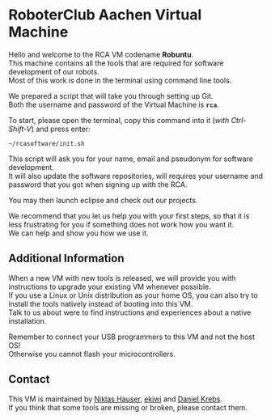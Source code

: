 RoboterClub Aachen Virtual Machine
==================================

Hello and welcome to the RCA VM codename **Robuntu**.  
This machine contains all the tools that are required for software development
of our robots.  
Most of this work is done in the terminal using command line tools.

We prepared a script that will take you through setting up Git.  
Both the username and password of the Virtual Machine is **`rca`**.

To start, please open the terminal, copy this command into it (*with Ctrl-Shift-V*)
and press enter:

    ~/rcasoftware/init.sh

This script will ask you for your name, email and pseudonym for software development.  
It will also update the software repositories, will requires your username and password that you got when signing up with the RCA.

You may then launch eclipse and check out our projects.

We recommend that you let us help you with your first steps, so that it is less
frustrating for you if something does not work how you want it.  
We can help and show you how we use it.


Additional Information
----------------------

When a new VM with new tools is released, we will provide you with instructions
to upgrade your existing VM whenever possible.  
If you use a Linux or Unix distribution as your home OS, you can also try to install the
tools natively instead of booting into this VM.  
Talk to us about were to find instructions and experiences about a native installation.

Remember to connect your USB programmers to this VM and not the host OS!  
Otherwise you cannot flash your microcontrollers.


Contact
-------

This VM is maintained by
[Niklas Hauser](mailto:niklas.hauser@rwth-aachen.de?subject=Robuntu),
[ekiwi](mailto:electron.kiwi@gmail.com?subject=Robuntu) and
[Daniel Krebs](mailto:github@daniel-krebs.net?subject=Robuntu).  
If you think that some tools are missing or broken, please contact them.

